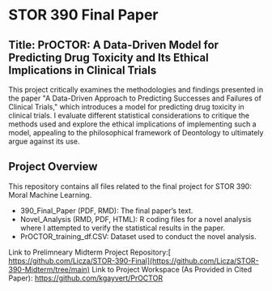 # STOR 390 Final Paper
## Title: PrOCTOR: A Data-Driven Model for Predicting Drug Toxicity and Its Ethical Implications in Clinical Trials

This project critically examines the methodologies and findings presented in the paper "A Data-Driven Approach to Predicting Successes and Failures of Clinical Trials," which introduces a model for predicting drug toxicity in clinical trials. I evaluate different statistical considerations  to critique the methods used and explore the ethical implications of implementing such a model, appealing to the philosophical framework of Deontology to ultimately argue against its use.


## Project Overview
This repository contains all files related to the final project for STOR 390: Moral Machine Learning.

- 390_Final_Paper (PDF, RMD): The final paper’s text.
- Novel_Analysis (RMD, PDF, HTML): R coding files for a novel analysis where I attempted to verify the statistical results in the paper.
- PrOCTOR_training_df.CSV: Dataset used to conduct the novel analysis.


Link to Prelimneary Midterm Project Repository:[ https://github.com/Licza/STOR-390-Final](https://github.com/Licza/STOR-390-Midterm/tree/main)
Link to Project Workspace (As Provided in Cited Paper): https://github.com/kgayvert/PrOCTOR 
